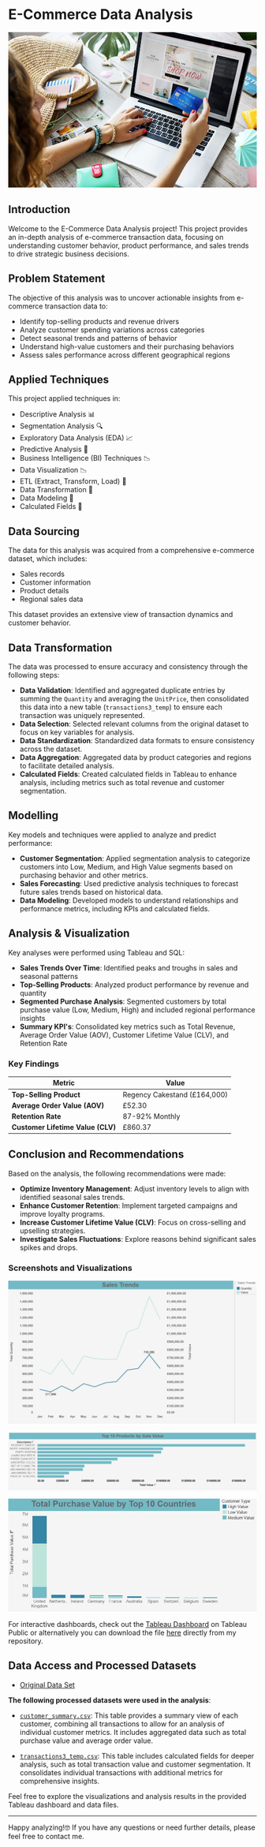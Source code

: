 # E-Commerce Data Analysis

![](Intro_Image.png) 

## Introduction
Welcome to the E-Commerce Data Analysis project! This project provides an in-depth analysis of e-commerce transaction data, focusing on understanding customer behavior, product performance, and sales trends to drive strategic business decisions.

## Problem Statement
The objective of this analysis was to uncover actionable insights from e-commerce transaction data to:
- Identify top-selling products and revenue drivers
- Analyze customer spending variations across categories
- Detect seasonal trends and patterns of behavior
- Understand high-value customers and their purchasing behaviors
- Assess sales performance across different geographical regions

## Applied Techniques
This project applied techniques in:
- Descriptive Analysis 📊
- Segmentation Analysis 🔍
- Exploratory Data Analysis (EDA) 📈
- Predictive Analysis 🔮
- Business Intelligence (BI) Techniques 📉
- Data Visualization 📉
- ETL (Extract, Transform, Load) 🔄
- Data Transformation 🔧
- Data Modeling 📐
- Calculated Fields 🔢

## Data Sourcing
The data for this analysis was acquired from a comprehensive e-commerce dataset, which includes:
- Sales records
- Customer information
- Product details
- Regional sales data

This dataset provides an extensive view of transaction dynamics and customer behavior.

## Data Transformation
The data was processed to ensure accuracy and consistency through the following steps:
- **Data Validation**: Identified and aggregated duplicate entries by summing the `Quantity` and averaging the `UnitPrice`, then consolidated this data into a new table (`transactions3_temp`) to ensure each transaction was uniquely represented.
- **Data Selection**: Selected relevant columns from the original dataset to focus on key variables for analysis.
- **Data Standardization**: Standardized data formats to ensure consistency across the dataset.
- **Data Aggregation**: Aggregated data by product categories and regions to facilitate detailed analysis.
- **Calculated Fields**: Created calculated fields in Tableau to enhance analysis, including metrics such as total revenue and customer segmentation.

## Modelling
Key models and techniques were applied to analyze and predict performance:
- **Customer Segmentation**: Applied segmentation analysis to categorize customers into Low, Medium, and High Value segments based on purchasing behavior and other metrics.
- **Sales Forecasting**: Used predictive analysis techniques to forecast future sales trends based on historical data.
- **Data Modeling**: Developed models to understand relationships and performance metrics, including KPIs and calculated fields.

## Analysis & Visualization
Key analyses were performed using Tableau and SQL:
- **Sales Trends Over Time**: Identified peaks and troughs in sales and seasonal patterns
- **Top-Selling Products**: Analyzed product performance by revenue and quantity
- **Segmented Purchase Analysis**: Segmented customers by total purchase value (Low, Medium, High) and included regional performance insights
- **Summary KPI's**: Consolidated key metrics such as Total Revenue, Average Order Value (AOV), Customer Lifetime Value (CLV), and Retention Rate

### Key Findings

| Metric                      | Value                 |
|-----------------------------|-----------------------|
| **Top-Selling Product**     | Regency Cakestand (£164,000) |
| **Average Order Value (AOV)** | £52.30                |
| **Retention Rate**          | 87-92% Monthly        |
| **Customer Lifetime Value (CLV)** | £860.37           |

## Conclusion and Recommendations
Based on the analysis, the following recommendations were made:
- **Optimize Inventory Management**: Adjust inventory levels to align with identified seasonal sales trends.
- **Enhance Customer Retention**: Implement targeted campaigns and improve loyalty programs.
- **Increase Customer Lifetime Value (CLV)**: Focus on cross-selling and upselling strategies.
- **Investigate Sales Fluctuations**: Explore reasons behind significant sales spikes and drops.

### Screenshots and Visualizations
![](Tableau_visuals/image_sales_trends.JPG)


![](Tableau_visuals/image_top_10.JPG)


![](Tableau_visuals/image_customer_segmentation.JPG)

For interactive dashboards, check out the [Tableau Dashboard](https://public.tableau.com/views/E-commerceCustomerJourneySalesanalysis/Dashboard?:language=en-GB&:sid=&:redirect=auth&:display_count=n&:origin=viz_share_link) on Tableau Public or alternatively you can download the file [here](Tableau_visuals/Customer_Journey&Sales_analysis.twbx) directly from my repository.

## Data Access and Processed Datasets
- [Original Data Set](https://docs.google.com/spreadsheets/d/1c8WK008EwUROTsHSHolbZYLGvJedK3Xfo2hKzMYZJTY/edit?usp=sharing)


**The following processed datasets were used in the analysis**:

- [`customer_summary.csv`](https://docs.google.com/spreadsheets/d/1_VwWvUBht4Ikn0ewoHeRIj1J8u39dCgYQtvDMBO9Z98/edit?usp=sharing): This table provides a summary view of each customer, combining all transactions to allow for an analysis of individual customer metrics. It includes aggregated data such as total purchase value and average order value.

- [`transactions3_temp.csv`](https://docs.google.com/spreadsheets/d/1OxMLiy1Egf-_1UpeNtU9dhreGNMhL7vlRssbB78Z0b0/edit?usp=sharing): This table includes calculated fields for deeper analysis, such as total transaction value and customer segmentation. It consolidates individual transactions with additional metrics for comprehensive insights.

Feel free to explore the visualizations and analysis results in the provided Tableau dashboard and data files.

---

Happy analyzing!🤓 If you have any questions or need further details, please feel free to contact me.
